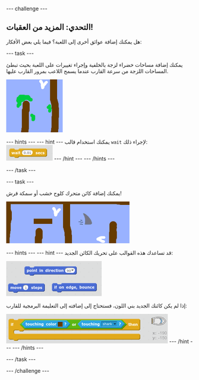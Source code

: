 \--- challenge \---

## التحدي: المزيد من العقبات!

هل يمكنك إضافة عوائق أخرى إلى اللعبة؟ فيما يلي بعض الأفكار:

\--- task \---

يمكنك إضافة مساحات خضراء لزجة بالخلفية وإجراء تغييرات على اللعبة بحيث تبطئ المساحات اللزجة من سرعة القارب عندما يسمح اللاعب بمرور القارب عليها.

![لقطة الشاشة](images/boat-algae.png)

\--- hints \--- \--- hint \--- يمكنك استخدام قالب `wait` لإجراء ذلك: ![screenshot](images/boat-slime-blocks.png) \--- /hint \--- \--- /hints \---

\--- /task \---

\--- task \---

يمكنك إضافة كائن متحرك كلوح خشب أو سمكة قرش!

![لقطة الشاشة](images/boat-obstacles.png)

\--- hints \--- \--- hint \--- قد تساعدك هذه القوالب على تحريك الكائن الجديد:

![لقطة الشاشة](images/boat-moving-blocks.png)

إذا لم يكن كائنك الجديد بني اللون، فستحتاج إلى إضافته إلى التعليمة البرمجية للقارب:

![لقطة الشاشة](images/boat-moving-blocks2.png) \--- /hint \--- \--- /hints \---

\--- /task \---

\--- /challenge \---